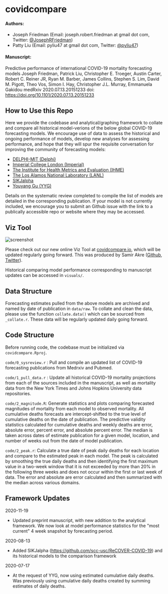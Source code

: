 # covidcompare

#### Authors:   
- Joseph Friedman (Email: joseph.robert.friedman at gmail dot com, Twitter: [@JosephRFriedman](https://twitter.com/JosephRFriedman/))
- Patty Liu (Email: pyliu47 at gmail dot com, Twitter: [@pyliu47](https://twitter.com/pyliu47/))
  
#### Manuscript:  
Predictive performance of international COVID-19 mortality forecasting models
Joseph Friedman, Patrick Liu, Christopher E. Troeger, Austin Carter, Robert C. Reiner JR, Ryan M. Barber, James Collins, Stephen S. Lim, David M. Pigott, Theo Vos, Simon I. Hay, Christopher J.L. Murray, Emmanuela Gakidou
medRxiv 2020.07.13.20151233
doi: https://doi.org/10.1101/2020.07.13.20151233


## How to Use this Repo

Here we provide the codebase and analytical/graphing framework to collate and compare all historical model-verions of the below global COVID-19 forecasting models. We encourage use of data to assess the historical and ongoing performance of models, develop new analyses for assessing performance, and hope that they will spur the requisite conversation for improving the community of forecasting models: 

- [DELPHI-MIT (Delphi)](https://github.com/COVIDAnalytics/website/tree/master/)
- [Imperial College London (Imperial)](https://github.com/mrc-ide/global-lmic-reports/tree/master/)
- [The Institute for Health Metrics and Evaluation (IHME)](http://www.healthdata.org/covid/data-downloads)
- [The Los Alamos National Laboratory (LANL)](https://covid-19.bsvgateway.org/)
- [SIKJalpha](https://github.com/scc-usc/ReCOVER-COVID-19)
- [Youyang Gu (YYG)](https://github.com/youyanggu/covid19_projections/tree/master/)

Details on the systematic review completed to compile the list of models are detailed in the corresponding publication. If your model is not currently included, we encourage you to submit an Github issue with the link to a publically accessible repo or website where they may be accessed. 

## Viz Tool

![screenshot](https://i.ibb.co/RvXG63k/screenshot.png)

Please check out our new online Viz Tool at [covidcompare.io](https://covidcompare.io), which will be updated regularly going forward. This was produced by Samir Akre ([Github](https://github.com/akre96), [Twitter](https://twitter.com/samirakre)). 

Historical comparing model performance corresponding to manuscript updates can be accessed in `visuals/`.

## Data Structure

Forecasting estimates pulled from the above models are archived and named by date of publication in `data/raw`. To collate and clean the data, please use the function `collate.data()` which can be sourced from `_collate.r`. These data will be regularly updated daily going forward. 

## Code Structure

Before running code, the codebase must be initialized via `covidcompare.Rproj`. 

`code/0_sysreview.r` : Pull and compile an updated list of COVID-19 forecasting publications from Medrxiv and Pubmed.  

`code/1_pull_data.r` : Update all historical COVID-19 mortality projections from each of the sources included in the manuscript, as well as mortality data from the New York Times and Johns Hopkins University data repositories.

`code/2_magnitude.R`: Generate statistics and plots comparing forecasted magnitudes of mortality from each model to observed mortality. All cumulative deaths forecasts are intercept-shifted to the true level of cumulative deaths on the date of publication. The predictive validity statistics calculated for cumulative deaths and weekly deaths are error, absolute error, percent error, and absolute percent error. The median is taken across dates of estimate publication for a given model, location, and number of weeks out from the date of model publication.  

`code/2_peak.r`: Calculate a true date of peak daily deaths for each location and compare to the estimated peak in each model. The peak is calculated by smoothing the true daily deaths and then identifying the first maximum value in a two-week window that it is not exceeded by more than 20% in the following three weeks and does not occur within the first or last week of data. The error and absolute are error calculated and then summarized with the median across various domains.

## Framework Updates

2020-11-19
- Updated preprint manuscript, with new addition to the analytical framework. We now look at model performance statistics for the "most current" 4 week snapshot by forecasting period. 

2020-08-13
- Added SIKJalpha (https://github.com/scc-usc/ReCOVER-COVID-19) and its historical models to the comparison framework

2020-07-17
- At the request of YYG, now using estimated cumulative daily deaths. Was previously using cumulative daily deaths created by summing estimates of daily deaths. 




